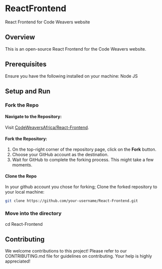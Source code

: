 # ReactFrontend

React Frontend for Code Weavers website

## Overview

This is an open-source React Frontend for the Code Weavers website.

## Prerequisites

Ensure you have the following installed on your machine:
Node JS


## Setup and Run

### Fork the Repo

#### Navigate to the Repository:

Visit [CodeWeaversAfrica/React-Frontend](https://github.com/CodeWeaversAfrica/React-Frontend).

#### Fork the Repository:

1. On the top-right corner of the repository page, click on the **Fork** button.
2. Choose your GitHub account as the destination.
3. Wait for GitHub to complete the forking process. This might take a few moments.

#### Clone the Repo
In your github account you chose for forking;
Clone the forked repository to your local machine:

```bash
git clone https://github.com/your-username/React-Frontend.git
```

### Move into the directory
cd React-Frontend

## Contributing
We welcome contributions to this project! Please refer to our CONTRIBUTING.md file for guidelines on contributing. Your help is highly appreciated!